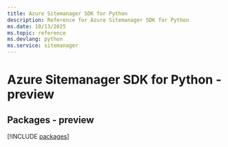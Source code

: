 ```yaml
---
title: Azure Sitemanager SDK for Python
description: Reference for Azure Sitemanager SDK for Python
ms.date: 10/13/2025
ms.topic: reference
ms.devlang: python
ms.service: sitemanager
---
```

# Azure Sitemanager SDK for Python - preview
## Packages - preview
[!INCLUDE [packages](sitemanager-index.md)]